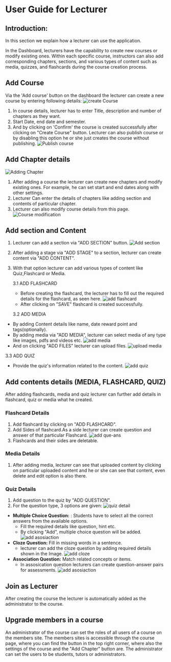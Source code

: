 # User Guide for Lecturer
## Introduction:
In this section we explain how a lecturer can use the application.

In the Dashboard, lecturers have the capability to create new courses or modify existing ones. Within each specific course, instructors can also add corresponding chapters, sections, and various types of content such as media, quizzes, and flashcards during the course creation process.
## Add Course
Via the 'Add course' button on the dashboard the lecturer can create a new course by entering following details:
![create Course](Images/create_course.png)
1. In course details, lecturer has to enter Title, description and number of chapters as they want.
2. Start Date, end date and semester.
3. And by clicking on 'Confirm' the course is created successfully after clicking on "Create Course" button. Lecturer can also publish course or by disabling this option he or she just creates the course without publishing.
   ![Publish course](Images/Publish_course.png)
## Add Chapter details
![Adding Chapter](Images/Adding_Chapter.png)
1. After adding a course the lecturer can create new chapters and modify existing ones. For example, he can set start and end dates along with other settings.
2. Lecturer Can enter the details of chapters like adding section and contents of particular chapter.
3. Lecturer can also modify course details from this page.
   ![Course modification](Images/Course_modification.png)

## Add section and Content
1. Lecturer can add a section via "ADD SECTION" button.
   ![Add section](Images/Add_section.png)
2. After adding a stage via "ADD STAGE" to a section, lecturer can create content via "ADD CONTENT".
3. With that option lecturer can add various types of content like Quiz,Flashcard or Media.

   3.1  ADD FLASHCARD
    - Before creating the flashcard, the lecturer has to fill out the required details for the flashcard, as seen here.
      ![add flashcard](Images/add_flashcard.png)
    - After clicking on "SAVE" flashcard is created successfully.

   3.2  ADD MEDIA
- By adding Content details like name, date reward point and tags(optionally).
- By adding media via "ADD MEDIA", lecturer can select media of any type like images, pdfs and videos etc.
  ![add media](Images/add_media.png)
- And on clicking "ADD FILES" lecturer can upload files.
  ![upload media](Images/upload_media.png)


3.3  ADD QUIZ
- Provide the quiz's information related to the content.
  ![add quiz](Images/add_quiz.png)

## Add contents details (MEDIA, FLASHCARD, QUIZ)

After adding flashcards, media and quiz lecturer can further add details in flashcard, quiz or media what he created.

### Flashcard Details
1. Add flashcard by clicking on "ADD FLASHCARD".
2. Add Sides of flashcard.As a side lecturer can create question and answer of that particular Flashcard.
   ![add que-ans](Images/add_que-ans.png)
3. Flashcards and their sides are deletable.

### Media Details
1. After adding media, lecturer can see that uploaded content by clicking on particular uploaded content and he or she can see that content, even delete and edit option is also there.

### Quiz Details
1. Add question to the quiz by "ADD QUESTION".
2. For the question type, 3 options are given:
   ![quiz detail](Images/quiz_detail.png)

- **Multiple Choice Question:** :
  Students have to select all the correct answers from the available options.
    - Fill the required details like question, hint etc.
    - By clicking "Add", multiple choice question will be added.
      ![add asosiaction](Images/add_asosiaction.png)
- **Cloze Question:**
  Fill in missing words in a sentence.
    - lecturer can add the cloze question by adding required details shown in the Image.
      ![add cloze](Images/add_cloze.png)
- **Association Question:**
  Match related concepts or items.
    - In assosication question lecturers can create question-answer pairs for assessments.
      ![add asosiaction](Images/add_asosiaction.png)
## Join as Lecturer
After creating the course the lecturer is automatically added as the administrator to the course.

## Upgrade members in a course
An administrator of the course can set the roles of all users of a course on the members site. The members sites is accessible through the course page, where you can find the button in the top right corner, where also the settings of the course and the "Add Chapter" button are.
The administrator can set the users to be students, tutors or administrators.





